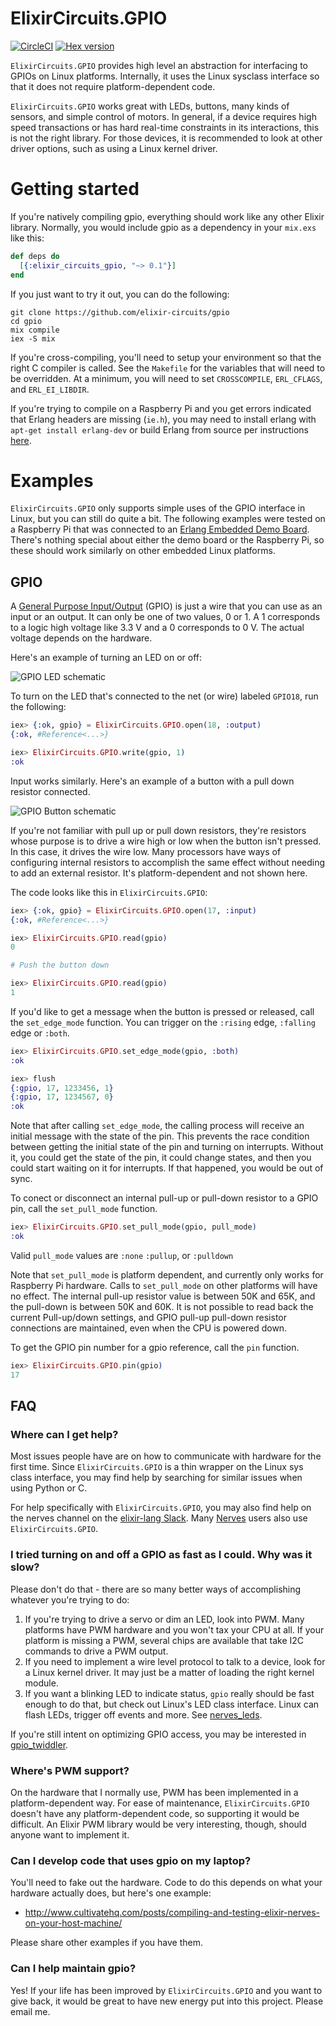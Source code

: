 # ElixirCircuits.GPIO

[![CircleCI](https://circleci.com/gh/elixir-circuits/gpio.svg?style=svg)](https://circleci.com/gh/elixir-circuits/gpio)
[![Hex version](https://img.shields.io/hexpm/v/gpio.svg "Hex version")](https://hex.pm/packages/gpio)

`ElixirCircuits.GPIO` provides high level an abstraction for interfacing to GPIOs
on Linux platforms. Internally, it uses the Linux sysclass interface
so that it does not require platform-dependent code.

`ElixirCircuits.GPIO` works great with LEDs, buttons, many kinds of sensors, and simple
control of motors. In general, if a device requires high speed transactions or
has hard real-time constraints in its interactions, this is not the right
library. For those devices, it is recommended to look at other driver options, such
as using a Linux kernel driver.

# Getting started

If you're natively compiling gpio, everything should work like any other
Elixir library. Normally, you would include gpio as a dependency in your
`mix.exs` like this:

```elixir
def deps do
  [{:elixir_circuits_gpio, "~> 0.1"}]
end
```

If you just want to try it out, you can do the following:

```shell
git clone https://github.com/elixir-circuits/gpio
cd gpio
mix compile
iex -S mix
```

If you're cross-compiling, you'll need to setup your environment so that the
right C compiler is called. See the `Makefile` for the variables that will need
to be overridden. At a minimum, you will need to set `CROSSCOMPILE`,
`ERL_CFLAGS`, and `ERL_EI_LIBDIR`.

If you're trying to compile on a Raspberry Pi and you get errors indicated that Erlang headers are missing
(`ie.h`), you may need to install erlang with `apt-get install
erlang-dev` or build Erlang from source per instructions [here](http://elinux.org/Erlang).

# Examples

`ElixirCircuits.GPIO` only supports simple uses of the GPIO interface in Linux, but you can
still do quite a bit. The following examples were tested on a
Raspberry Pi that was connected to an [Erlang Embedded Demo
Board](http://solderpad.com/omerk/erlhwdemo/). There's nothing special about
either the demo board or the Raspberry Pi, so these should work similarly on
other embedded Linux platforms.

## GPIO

A [General Purpose Input/Output](https://en.wikipedia.org/wiki/General-purpose_input/output) (GPIO)
is just a wire that you can use as an input or an output. It can only be
one of two values, 0 or 1. A 1 corresponds to a logic high voltage like 3.3 V
and a 0 corresponds to 0 V. The actual voltage depends on the hardware.

Here's an example of turning an LED on or off:

![GPIO LED schematic](assets/images/schematic-gpio-led.png)

To turn on the LED that's connected to the net (or wire) labeled
`GPIO18`, run the following:

```elixir
iex> {:ok, gpio} = ElixirCircuits.GPIO.open(18, :output)
{:ok, #Reference<...>}

iex> ElixirCircuits.GPIO.write(gpio, 1)
:ok
```

Input works similarly. Here's an example of a button with a pull down
resistor connected.

![GPIO Button schematic](assets/images/schematic-gpio-button.png)

If you're not familiar with pull up or pull down
resistors, they're resistors whose purpose is to drive a wire
high or low when the button isn't pressed. In this case, it drives the
wire low. Many processors have ways of configuring internal resistors
to accomplish the same effect without needing to add an external resistor.
It's platform-dependent and not shown here.

The code looks like this in `ElixirCircuits.GPIO`:

```elixir
iex> {:ok, gpio} = ElixirCircuits.GPIO.open(17, :input)
{:ok, #Reference<...>}

iex> ElixirCircuits.GPIO.read(gpio)
0

# Push the button down

iex> ElixirCircuits.GPIO.read(gpio)
1
```

If you'd like to get a message when the button is pressed or released, call the
`set_edge_mode` function. You can trigger on the `:rising` edge, `:falling` edge or
`:both`.

```elixir
iex> ElixirCircuits.GPIO.set_edge_mode(gpio, :both)
:ok

iex> flush
{:gpio, 17, 1233456, 1}
{:gpio, 17, 1234567, 0}
:ok
```

Note that after calling `set_edge_mode`, the calling process will receive an initial
message with the state of the pin. This prevents the race condition between
getting the initial state of the pin and turning on interrupts. Without it,
you could get the state of the pin, it could change states, and then you could
start waiting on it for interrupts. If that happened, you would be out of sync.


To conect or disconnect an internal pull-up or pull-down resistor to a GPIO pin,
call the `set_pull_mode` function.

```elixir
iex> ElixirCircuits.GPIO.set_pull_mode(gpio, pull_mode)
:ok
```

Valid `pull_mode` values are `:none` `:pullup`, or `:pulldown`


Note that `set_pull_mode` is platform dependent, and currently only works for Raspberry Pi hardware.
Calls to `set_pull_mode` on other platforms will have no effect.
The internal pull-up resistor value is between 50K and 65K, and the pull-down is between 50K and 60K.
It is not possible to read back the current Pull-up/down settings, 
and GPIO pull-up pull-down resistor connections are maintained, even when the CPU is powered down.


To get the GPIO pin number for a gpio reference, call the `pin` function. 

```elixir
iex> ElixirCircuits.GPIO.pin(gpio)
17
```

## FAQ

### Where can I get help?

Most issues people have are on how to communicate with hardware for the first
time. Since `ElixirCircuits.GPIO` is a thin wrapper on the Linux sys class interface, you
may find help by searching for similar issues when using Python or C.

For help specifically with `ElixirCircuits.GPIO`, you may also find help on the
nerves channel on the [elixir-lang Slack](https://elixir-slackin.herokuapp.com/).
Many [Nerves](http://nerves-project.org) users also use `ElixirCircuits.GPIO`.

### I tried turning on and off a GPIO as fast as I could. Why was it slow?

Please don't do that - there are so many better ways of accomplishing whatever
you're trying to do:

  1. If you're trying to drive a servo or dim an LED, look into PWM. Many
     platforms have PWM hardware and you won't tax your CPU at all. If your
     platform is missing a PWM, several chips are available that take I2C
     commands to drive a PWM output.
  2. If you need to implement a wire level protocol to talk to a device, look
     for a Linux kernel driver. It may just be a matter of loading the right
     kernel module.
  3. If you want a blinking LED to indicate status, `gpio` really should
     be fast enough to do that, but check out Linux's LED class interface. Linux
     can flash LEDs, trigger off events and more. See [nerves_leds](https://github.com/nerves-project/nerves_leds).

If you're still intent on optimizing GPIO access, you may be interested in
[gpio_twiddler](https://github.com/fhunleth/gpio_twiddler).

### Where's PWM support?

On the hardware that I normally use, PWM has been implemented in a
platform-dependent way. For ease of maintenance, `ElixirCircuits.GPIO` doesn't have any
platform-dependent code, so supporting it would be difficult. An Elixir PWM
library would be very interesting, though, should anyone want to implement it.

### Can I develop code that uses gpio on my laptop?

You'll need to fake out the hardware. Code to do this depends
on what your hardware actually does, but here's one example:

  * http://www.cultivatehq.com/posts/compiling-and-testing-elixir-nerves-on-your-host-machine/

Please share other examples if you have them.

### Can I help maintain gpio?

Yes! If your life has been improved by `ElixirCircuits.GPIO` and you want to give back,
it would be great to have new energy put into this project. Please email me.


